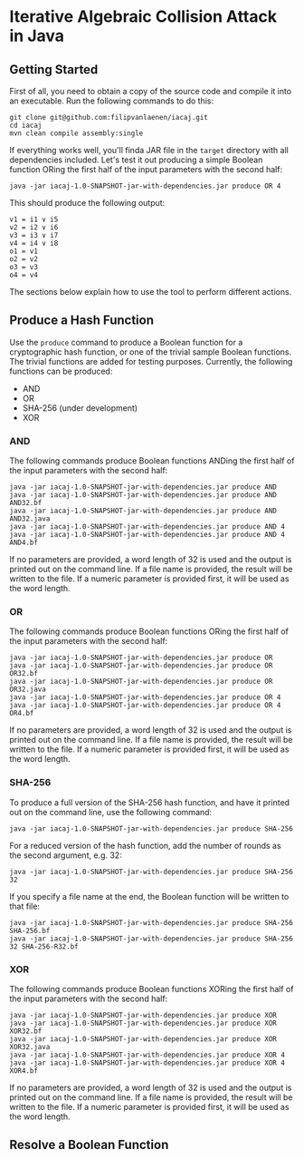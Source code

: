 # Iterative Algebraic Collision Attack in Java

## Getting Started

First of all, you need to obtain a copy of the source code and compile it into
an executable. Run the following commands to do this:

```
git clone git@github.com:filipvanlaenen/iacaj.git
cd iacaj
mvn clean compile assembly:single
```

If everything works well, you'll finda JAR file in the `target` directory with
all dependencies included. Let's test it out producing a simple Boolean function
ORing the first half of the input parameters with the second half:

```
java -jar iacaj-1.0-SNAPSHOT-jar-with-dependencies.jar produce OR 4
```

This should produce the following output:

```
v1 = i1 ∨ i5
v2 = i2 ∨ i6
v3 = i3 ∨ i7
v4 = i4 ∨ i8
o1 = v1
o2 = v2
o3 = v3
o4 = v4
```

The sections below explain how to use the tool to perform different actions.

## Produce a Hash Function

Use the `produce` command to produce a Boolean function for a cryptographic
hash function, or one of the trivial sample Boolean functions. The trivial
functions are added for testing purposes. Currently, the following functions can
be produced:

* AND
* OR
* SHA-256 (under development)
* XOR

### AND

The following commands produce Boolean functions ANDing the first half of the
input parameters with the second half:

```
java -jar iacaj-1.0-SNAPSHOT-jar-with-dependencies.jar produce AND
java -jar iacaj-1.0-SNAPSHOT-jar-with-dependencies.jar produce AND AND32.bf
java -jar iacaj-1.0-SNAPSHOT-jar-with-dependencies.jar produce AND AND32.java
java -jar iacaj-1.0-SNAPSHOT-jar-with-dependencies.jar produce AND 4
java -jar iacaj-1.0-SNAPSHOT-jar-with-dependencies.jar produce AND 4 AND4.bf
```

If no parameters are provided, a word length of 32 is used and the output is
printed out on the command line. If a file name is provided, the result will be
written to the file. If a numeric parameter is provided first, it will be used
as the word length. 

### OR

The following commands produce Boolean functions ORing the first half of the
input parameters with the second half:

```
java -jar iacaj-1.0-SNAPSHOT-jar-with-dependencies.jar produce OR
java -jar iacaj-1.0-SNAPSHOT-jar-with-dependencies.jar produce OR OR32.bf
java -jar iacaj-1.0-SNAPSHOT-jar-with-dependencies.jar produce OR OR32.java
java -jar iacaj-1.0-SNAPSHOT-jar-with-dependencies.jar produce OR 4
java -jar iacaj-1.0-SNAPSHOT-jar-with-dependencies.jar produce OR 4 OR4.bf
```

If no parameters are provided, a word length of 32 is used and the output is
printed out on the command line. If a file name is provided, the result will be
written to the file. If a numeric parameter is provided first, it will be used
as the word length. 

### SHA-256

To produce a full version of the SHA-256 hash function, and
have it printed out on the command line, use the following command:

```
java -jar iacaj-1.0-SNAPSHOT-jar-with-dependencies.jar produce SHA-256
```

For a reduced version of the hash function, add the number of rounds as the
second argument, e.g. 32:

```
java -jar iacaj-1.0-SNAPSHOT-jar-with-dependencies.jar produce SHA-256 32
```

If you specify a file name at the end, the Boolean function will be written to
that file:

```
java -jar iacaj-1.0-SNAPSHOT-jar-with-dependencies.jar produce SHA-256 SHA-256.bf
java -jar iacaj-1.0-SNAPSHOT-jar-with-dependencies.jar produce SHA-256 32 SHA-256-R32.bf
```

### XOR

The following commands produce Boolean functions XORing the first half of the
input parameters with the second half:

```
java -jar iacaj-1.0-SNAPSHOT-jar-with-dependencies.jar produce XOR
java -jar iacaj-1.0-SNAPSHOT-jar-with-dependencies.jar produce XOR XOR32.bf
java -jar iacaj-1.0-SNAPSHOT-jar-with-dependencies.jar produce XOR XOR32.java
java -jar iacaj-1.0-SNAPSHOT-jar-with-dependencies.jar produce XOR 4
java -jar iacaj-1.0-SNAPSHOT-jar-with-dependencies.jar produce XOR 4 XOR4.bf
```

If no parameters are provided, a word length of 32 is used and the output is
printed out on the command line. If a file name is provided, the result will be
written to the file. If a numeric parameter is provided first, it will be used
as the word length. 


## Resolve a Boolean Function
